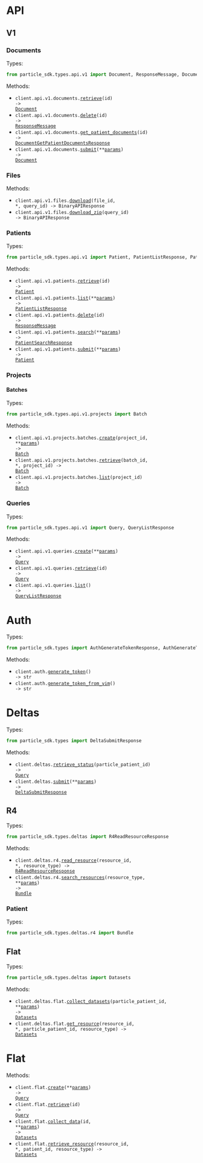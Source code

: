 # API

## V1

### Documents

Types:

```python
from particle_sdk.types.api.v1 import Document, ResponseMessage, DocumentGetPatientDocumentsResponse
```

Methods:

- <code title="get /api/v1/documents/{id}">client.api.v1.documents.<a href="./src/particle_sdk/resources/api/v1/documents.py">retrieve</a>(id) -> <a href="./src/particle_sdk/types/api/v1/document.py">Document</a></code>
- <code title="delete /api/v1/documents/{id}">client.api.v1.documents.<a href="./src/particle_sdk/resources/api/v1/documents.py">delete</a>(id) -> <a href="./src/particle_sdk/types/api/v1/response_message.py">ResponseMessage</a></code>
- <code title="get /api/v1/documents/patient/{id}">client.api.v1.documents.<a href="./src/particle_sdk/resources/api/v1/documents.py">get_patient_documents</a>(id) -> <a href="./src/particle_sdk/types/api/v1/document_get_patient_documents_response.py">DocumentGetPatientDocumentsResponse</a></code>
- <code title="post /api/v1/documents">client.api.v1.documents.<a href="./src/particle_sdk/resources/api/v1/documents.py">submit</a>(\*\*<a href="src/particle_sdk/types/api/v1/document_submit_params.py">params</a>) -> <a href="./src/particle_sdk/types/api/v1/document.py">Document</a></code>

### Files

Methods:

- <code title="get /api/v1/files/{query_id}/{file_id}">client.api.v1.files.<a href="./src/particle_sdk/resources/api/v1/files.py">download</a>(file_id, \*, query_id) -> BinaryAPIResponse</code>
- <code title="get /api/v1/files/{query_id}/zip">client.api.v1.files.<a href="./src/particle_sdk/resources/api/v1/files.py">download_zip</a>(query_id) -> BinaryAPIResponse</code>

### Patients

Types:

```python
from particle_sdk.types.api.v1 import Patient, PatientListResponse, PatientSearchResponse
```

Methods:

- <code title="get /api/v1/patients/{id}">client.api.v1.patients.<a href="./src/particle_sdk/resources/api/v1/patients.py">retrieve</a>(id) -> <a href="./src/particle_sdk/types/api/v1/patient.py">Patient</a></code>
- <code title="get /api/v1/patients">client.api.v1.patients.<a href="./src/particle_sdk/resources/api/v1/patients.py">list</a>(\*\*<a href="src/particle_sdk/types/api/v1/patient_list_params.py">params</a>) -> <a href="./src/particle_sdk/types/api/v1/patient_list_response.py">PatientListResponse</a></code>
- <code title="delete /api/v1/patients/{id}">client.api.v1.patients.<a href="./src/particle_sdk/resources/api/v1/patients.py">delete</a>(id) -> <a href="./src/particle_sdk/types/api/v1/response_message.py">ResponseMessage</a></code>
- <code title="post /api/v1/patients/search">client.api.v1.patients.<a href="./src/particle_sdk/resources/api/v1/patients.py">search</a>(\*\*<a href="src/particle_sdk/types/api/v1/patient_search_params.py">params</a>) -> <a href="./src/particle_sdk/types/api/v1/patient_search_response.py">PatientSearchResponse</a></code>
- <code title="post /api/v1/patients">client.api.v1.patients.<a href="./src/particle_sdk/resources/api/v1/patients.py">submit</a>(\*\*<a href="src/particle_sdk/types/api/v1/patient_submit_params.py">params</a>) -> <a href="./src/particle_sdk/types/api/v1/patient.py">Patient</a></code>

### Projects

#### Batches

Types:

```python
from particle_sdk.types.api.v1.projects import Batch
```

Methods:

- <code title="post /api/v1/projects/{project_id}/batches">client.api.v1.projects.batches.<a href="./src/particle_sdk/resources/api/v1/projects/batches.py">create</a>(project_id, \*\*<a href="src/particle_sdk/types/api/v1/projects/batch_create_params.py">params</a>) -> <a href="./src/particle_sdk/types/api/v1/projects/batch.py">Batch</a></code>
- <code title="get /api/v1/projects/{project_id}/batches/{batch_id}">client.api.v1.projects.batches.<a href="./src/particle_sdk/resources/api/v1/projects/batches.py">retrieve</a>(batch_id, \*, project_id) -> <a href="./src/particle_sdk/types/api/v1/projects/batch.py">Batch</a></code>
- <code title="get /api/v1/projects/{project_id}/batches">client.api.v1.projects.batches.<a href="./src/particle_sdk/resources/api/v1/projects/batches.py">list</a>(project_id) -> <a href="./src/particle_sdk/types/api/v1/projects/batch.py">Batch</a></code>

### Queries

Types:

```python
from particle_sdk.types.api.v1 import Query, QueryListResponse
```

Methods:

- <code title="post /api/v1/queries">client.api.v1.queries.<a href="./src/particle_sdk/resources/api/v1/queries.py">create</a>(\*\*<a href="src/particle_sdk/types/api/v1/query_create_params.py">params</a>) -> <a href="./src/particle_sdk/types/api/v1/query.py">Query</a></code>
- <code title="get /api/v1/queries/{id}">client.api.v1.queries.<a href="./src/particle_sdk/resources/api/v1/queries.py">retrieve</a>(id) -> <a href="./src/particle_sdk/types/api/v1/query.py">Query</a></code>
- <code title="get /api/v1/queries/">client.api.v1.queries.<a href="./src/particle_sdk/resources/api/v1/queries.py">list</a>() -> <a href="./src/particle_sdk/types/api/v1/query_list_response.py">QueryListResponse</a></code>

# Auth

Types:

```python
from particle_sdk.types import AuthGenerateTokenResponse, AuthGenerateTokenFromVimResponse
```

Methods:

- <code title="get /auth">client.auth.<a href="./src/particle_sdk/resources/auth.py">generate_token</a>() -> str</code>
- <code title="get /auth/vim">client.auth.<a href="./src/particle_sdk/resources/auth.py">generate_token_from_vim</a>() -> str</code>

# Deltas

Types:

```python
from particle_sdk.types import DeltaSubmitResponse
```

Methods:

- <code title="get /deltas/{particle_patient_id}">client.deltas.<a href="./src/particle_sdk/resources/deltas/deltas.py">retrieve_status</a>(particle_patient_id) -> <a href="./src/particle_sdk/types/api/v1/query.py">Query</a></code>
- <code title="post /deltas">client.deltas.<a href="./src/particle_sdk/resources/deltas/deltas.py">submit</a>(\*\*<a href="src/particle_sdk/types/delta_submit_params.py">params</a>) -> <a href="./src/particle_sdk/types/delta_submit_response.py">DeltaSubmitResponse</a></code>

## R4

Types:

```python
from particle_sdk.types.deltas import R4ReadResourceResponse
```

Methods:

- <code title="get /deltas/R4/{resource_type}/{resource_id}">client.deltas.r4.<a href="./src/particle_sdk/resources/deltas/r4/r4.py">read_resource</a>(resource_id, \*, resource_type) -> <a href="./src/particle_sdk/types/deltas/r4_read_resource_response.py">R4ReadResourceResponse</a></code>
- <code title="get /deltas/R4/{resource_type}">client.deltas.r4.<a href="./src/particle_sdk/resources/deltas/r4/r4.py">search_resources</a>(resource_type, \*\*<a href="src/particle_sdk/types/deltas/r4_search_resources_params.py">params</a>) -> <a href="./src/particle_sdk/types/deltas/r4/bundle.py">Bundle</a></code>

### Patient

Types:

```python
from particle_sdk.types.deltas.r4 import Bundle
```

## Flat

Types:

```python
from particle_sdk.types.deltas import Datasets
```

Methods:

- <code title="get /deltas/flat/{particle_patient_id}">client.deltas.flat.<a href="./src/particle_sdk/resources/deltas/flat.py">collect_datasets</a>(particle_patient_id, \*\*<a href="src/particle_sdk/types/deltas/flat_collect_datasets_params.py">params</a>) -> <a href="./src/particle_sdk/types/deltas/datasets.py">Datasets</a></code>
- <code title="get /deltas/flat/{particle_patient_id}/{resource_type}/{resource_id}">client.deltas.flat.<a href="./src/particle_sdk/resources/deltas/flat.py">get_resource</a>(resource_id, \*, particle_patient_id, resource_type) -> <a href="./src/particle_sdk/types/deltas/datasets.py">Datasets</a></code>

# Flat

Methods:

- <code title="post /flat">client.flat.<a href="./src/particle_sdk/resources/flat.py">create</a>(\*\*<a href="src/particle_sdk/types/flat_create_params.py">params</a>) -> <a href="./src/particle_sdk/types/api/v1/query.py">Query</a></code>
- <code title="get /flat/{id}">client.flat.<a href="./src/particle_sdk/resources/flat.py">retrieve</a>(id) -> <a href="./src/particle_sdk/types/api/v1/query.py">Query</a></code>
- <code title="get /flat/{id}/collect-data">client.flat.<a href="./src/particle_sdk/resources/flat.py">collect_data</a>(id, \*\*<a href="src/particle_sdk/types/flat_collect_data_params.py">params</a>) -> <a href="./src/particle_sdk/types/deltas/datasets.py">Datasets</a></code>
- <code title="get /flat/{patient_id}/{resource_type}/{resource_id}">client.flat.<a href="./src/particle_sdk/resources/flat.py">retrieve_resource</a>(resource_id, \*, patient_id, resource_type) -> <a href="./src/particle_sdk/types/deltas/datasets.py">Datasets</a></code>
